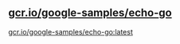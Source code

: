 
[gcr.io/google-samples/echo-go](https://hub.docker.com/r/anjia0532/google-samples.echo-go/tags/)
-----


[gcr.io/google-samples/echo-go:latest](https://hub.docker.com/r/anjia0532/google-samples.echo-go/tags/)


